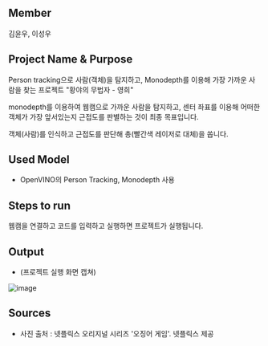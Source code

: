 ## Member
김윤우, 이성우


## Project Name & Purpose

  
Person tracking으로 사람(객체)을 탐지하고, Monodepth를 이용해 가장 가까운 사람을 찾는 프로젝트 "황야의 무법자 - 영희"


monodepth를 이용하여 웹캠으로 가까운 사람을 탐지하고, 센터 좌표를 이용해 어떠한 객체가 가장 앞서있는지 근접도를 판별하는 것이 최종 목표입니다.


객체(사람)를 인식하고 근접도를 판단해 총(빨간색 레이저로 대체)을 쏩니다.


## Used Model

* OpenVINO의 Person Tracking, Monodepth 사용



## Steps to run


웹캠을 연결하고 코드를 입력하고 실행하면 프로젝트가 실행됩니다. 


## Output

* (프로젝트 실행 화면 캡쳐)

![image](https://github.com/kccistc/intel-04/assets/170689181/7dd53fa5-ed79-487f-9d0d-4503de5b902e)


## Sources

* 사진 출처 : 넷플릭스 오리지널 시리즈 '오징어 게임'. 넷플릭스 제공
